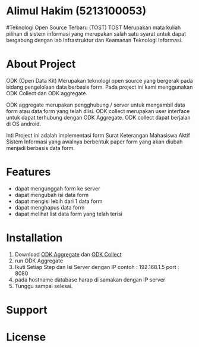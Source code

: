 # Alimul Hakim (5213100053) 

#Teknologi Open Source Terbaru (TOST)
TOST Merupakan mata kuliah pilihan di sistem informasi yang merupakan salah satu syarat untuk dapat
bergabung dengan lab Infrastruktur dan Keamanan Teknologi Informasi.

# About Project
ODK (Open Data Kit) Merupakan teknologi open source yang bergerak pada bidang pengelolaan data berbasis form.
Pada project ini kami menggunakan ODK Collect dan ODK aggregate.

ODK aggregate merupakan pengghubung / server untuk mengambil data form atau data form yang telah diisi.
ODK collect merupakan user interface untuk dapat terhubung dengan ODK Aggregate. ODK collect dapat berjalan di OS
android.

Inti Project ini adalah implementasi form Surat Keterangan Mahasiswa Aktif Sistem Informasi yang awalnya berbentuk
paper form yang akan diubah menjadi berbasis data form.

# Features
- dapat mengunggah form ke server
- dapat mengubah isi data form
- dapat mengisi lebih dari 1 data form
- dapat menghapus data form
- dapat melihat list data form yang telah terisi

# Installation
1. Download [ODK Aggregate](https://opendatakit.org/downloads/download-info/odk-aggregate-windows-installer-exe/) dan [ODK Collect](https://opendatakit.org/downloads/download-info/odk-collect-apk/)
2. run ODK Aggregate
3. Ikuti Setiap Step dan Isi Server dengan IP contoh : 192.168.1.5 port : 8080
4. pada hostname database harap di samakan dengan IP server
5. Tunggu sampai selesai.

# Support


# License